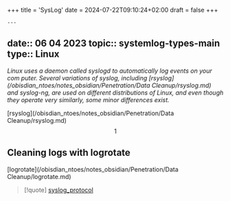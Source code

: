 +++
title = 'SysLog'
date = 2024-07-22T09:10:24+02:00
draft = false
+++

    ---
date:: 06 04 2023
topic:: systemlog-types-main
type:: Linux
---
*Linux uses a daemon called syslogd to automatically log events on  your com­
puter. Several variations of syslog, including [rsyslog](/obisdian_ntoes/notes_obsidian/Penetration/Data Cleanup/rsyslog.md) and syslog-ng, are used
on different distributions of Linux, and even though they operate very simi­larly, some minor differences exist.*

[rsyslog](/obisdian_ntoes/notes_obsidian/Penetration/Data Cleanup/rsyslog.md)
$$1$$

## Cleaning logs with logrotate

[logrotate](/obisdian_ntoes/notes_obsidian/Penetration/Data Cleanup/logrotate.md)




>[!quote] [syslog_protocol](/protocols/syslog_protocol.md)